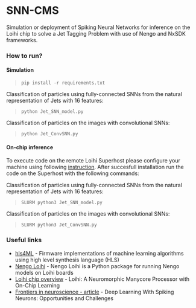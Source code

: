 # SNN-CMS
Simulation or deployment of Spiking Neural Networks for inference on the Loihi chip to solve a Jet Tagging Problem with use of Nengo and NxSDK frameworks.

### How to run?

#### Simulation
>~~~~
>pip install -r requirements.txt
>~~~~
Classification of particles using fully-connected SNNs from the natural representation of Jets with 16 features:
>~~~~
>python Jet_SNN_model.py
>~~~~

Classification of particles on the images with convolutional SNNs:
>~~~~
>python Jet_ConvSNN.py
>~~~~

#### On-chip inference
To execute code on the remote Loihi Superhost please configure your machine using following [instruction]( https://www.nengo.ai/nengo-loihi/installation.html). After succesfull installation run the code on the Superhost with the following commands:

Classification of particles using fully-connected SNNs from the natural representation of Jets with 16 features:
>~~~~
>SLURM python3 Jet_SNN_model.py
>~~~~

Classification of particles on the images with convolutional SNNs:
>~~~~
>SLURM python3 Jet_ConvSNN.py
>~~~~

### Useful links

* [hls4ML](https://hls-fpga-machine-learning.github.io/hls4ml/) - Firmware implementations of machine learning algorithms using high level synthesis language (HLS)
* [Nengo Loihi](https://www.nengo.ai/nengo-loihi/overview.html) - Nengo Loihi is a Python package for running Nengo models on Loihi boards
* [Loihi chip overview](https://ieeexplore.ieee.org/stamp/stamp.jsp?tp=&arnumber=8259423) - Loihi: A Neuromorphic
Manycore Processor with
On-Chip Learning
* [Frontiers in neuroscience - article](https://www.frontiersin.org/articles/10.3389/fnins.2018.00774/full) - Deep Learning With Spiking Neurons: Opportunities and Challenges
